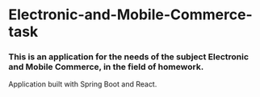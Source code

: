 # Electronic-and-Mobile-Commerce-task
### This is an application for the needs of the subject Electronic and Mobile Commerce, in the field of homework.
Application built with Spring Boot and React.
